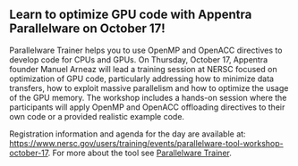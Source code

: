 ## Learn to optimize GPU code with Appentra Parallelware on October 17!

Parallelware Trainer helps you to use OpenMP and OpenACC directives to develop 
code for CPUs and GPUs. On Thursday, October 17, Appentra founder Manuel Arneaz
will lead a training session at NERSC focused on optimization of GPU code, 
particularly addressing how to minimize data transfers, how to exploit massive 
parallelism and how to optimize the usage of the GPU memory. The workshop includes
a hands-on session where the participants will apply OpenMP and OpenACC offloading 
directives to their own code or a provided realistic example code.
 
Registration information and agenda for the day are available at:
<https://www.nersc.gov/users/training/events/parallelware-tool-workshop-october-17>.
For more about the tool see [Parallelware Trainer](https://www.appentra.com/products/parallelware-trainer/).
 
